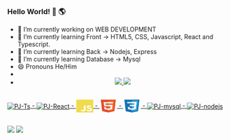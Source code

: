 ### Hello World! 👋 🌎

<!--
**PauloJunior10/PauloJunior10** is a ✨ _special_ ✨ repository because its `README.md` (this file) appears on your GitHub profile.

Here are some ideas to get you started: -->

- 🔭 I’m currently working on WEB DEVELOPMENT
- 🌱 I’m currently learning Front -> HTML5, CSS, Javascript, React and Typescript.
- 🌱 I’m currently learning Back -> Nodejs, Express 
- 🌱 I’m currently learning Database -> Mysql
- 😄 Pronouns He/Him
- 
- <div align="center">
  <a href="https://github.com/PauloJunior10">
  <img height="180em" src="https://github-readme-stats.vercel.app/api?username=PauloJunior10&show_icons=true&theme=chartreuse-dark&include_all_commits=true&count_private=true"/>
  <img height="180em" src="https://github-readme-stats.vercel.app/api/top-langs/?username=PauloJunior10&layout=compact&langs_count=7&theme=chartreuse-dark"/>
 
</div>
  <div style="display: inline_block"><br>
  <img align="center" alt="PJ-Ts" height="30" width="40" src="https://cdn.jsdelivr.net/gh/devicons/devicon/icons/typescript/typescript-original.svg"> -
  <img align="center" alt="PJ-React" height="30" width="35" src="https://upload.wikimedia.org/wikipedia/commons/thumb/a/a7/React-icon.svg/1200px-React-icon.svg.png"> - 
  <img align="center" alt="PJ-Js" height="30" width="40" src="https://raw.githubusercontent.com/devicons/devicon/master/icons/javascript/javascript-plain.svg"> -
  <img align="center" alt="PJ-HTML" height="30" width="40" src="https://raw.githubusercontent.com/devicons/devicon/master/icons/html5/html5-original.svg"> -
  <img align="center" alt="PJ-CSS" height="30" width="40" src="https://raw.githubusercontent.com/devicons/devicon/master/icons/css3/css3-original.svg"> -
  <img align="center" alt="PJ-mysql" height="40" width="40" src="https://cdn.jsdelivr.net/gh/devicons/devicon/icons/mysql/mysql-original-wordmark.svg"> - 
  <img align="center" alt="PJ-nodejs" height="40" width="40" src="https://cdn.jsdelivr.net/gh/devicons/devicon/icons/nodejs/nodejs-original-wordmark.svg">
          
  
</div>
  
  ##
<a href="https://www.linkedin.com/in/paulojunior10/" target="_blank"><img src="https://img.shields.io/badge/-LinkedIn-%230077B5?style=for-the-badge&logo=linkedin&logoColor=white" target="_blank"></a>
<a href="mailto:paulojunior.jr10@gmail.com"><img src="https://img.shields.io/badge/Gmail-D14836?style=for-the-badge&logo=gmail&logoColor=white" target="_blank"></a>
